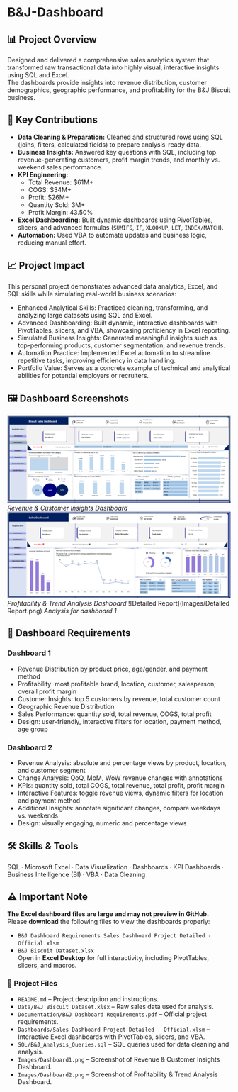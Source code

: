 # B&J-Dashboard

## 📊 Project Overview
Designed and delivered a comprehensive sales analytics system that transformed raw transactional data into highly visual, interactive insights using SQL and Excel.  
The dashboards provide insights into revenue distribution, customer demographics, geographic performance, and profitability for the B&J Biscuit business.

## 🔑 Key Contributions
- **Data Cleaning & Preparation:** Cleaned and structured rows using SQL (joins, filters, calculated fields) to prepare analysis-ready data.  
- **Business Insights:** Answered key questions with SQL, including top revenue-generating customers, profit margin trends, and monthly vs. weekend sales performance.  
- **KPI Engineering:**  
  - Total Revenue: $61M+  
  - COGS: $34M+ 
  - Profit: $26M+  
  - Quantity Sold: 3M+ 
  - Profit Margin: 43.50%  
- **Excel Dashboarding:** Built dynamic dashboards using PivotTables, slicers, and advanced formulas (`SUMIFS`, `IF`, `XLOOKUP`, `LET`, `INDEX/MATCH`).  
- **Automation:** Used VBA to automate updates and business logic, reducing manual effort.

## 📈 Project Impact
This personal project demonstrates advanced data analytics, Excel, and SQL skills while simulating real-world business scenarios:
- Enhanced Analytical Skills: Practiced cleaning, transforming, and analyzing large datasets using SQL and Excel.
- Advanced Dashboarding: Built dynamic, interactive dashboards with PivotTables, slicers, and VBA, showcasing proficiency in Excel reporting.
- Simulated Business Insights: Generated meaningful insights such as top-performing products, customer segmentation, and revenue trends.
- Automation Practice: Implemented Excel automation to streamline repetitive tasks, improving efficiency in data handling.
- Portfolio Value: Serves as a concrete example of technical and analytical abilities for potential employers or recruiters.
  
## 🖼️ Dashboard Screenshots
![Dashboard 1](Images/Dashboard1.png)  
*Revenue & Customer Insights Dashboard*
![Dashboard 2](Images/Dashboard2.png)  
*Profitability & Trend Analysis Dashboard*
![Detailed Report](Images/Detailed Report.png) 
*Analysis for dashboard 1*

## 📌 Dashboard Requirements

### **Dashboard 1**
- Revenue Distribution by product price, age/gender, and payment method  
- Profitability: most profitable brand, location, customer, salesperson; overall profit margin  
- Customer Insights: top 5 customers by revenue, total customer count  
- Geographic Revenue Distribution  
- Sales Performance: quantity sold, total revenue, COGS, total profit  
- Design: user-friendly, interactive filters for location, payment method, age group  

### **Dashboard 2**
- Revenue Analysis: absolute and percentage views by product, location, and customer segment  
- Change Analysis: QoQ, MoM, WoW revenue changes with annotations  
- KPIs: quantity sold, total COGS, total revenue, total profit, profit margin  
- Interactive Features: toggle revenue views, dynamic filters for location and payment method  
- Additional Insights: annotate significant changes, compare weekdays vs. weekends  
- Design: visually engaging, numeric and percentage views  

## 🛠️ Skills & Tools
SQL · Microsoft Excel · Data Visualization · Dashboards · KPI Dashboards · Business Intelligence (BI) · VBA · Data Cleaning  

## ⚠️ Important Note
**The Excel dashboard files are large and may not preview in GitHub.**  
Please **download** the following files to view the dashboards properly:  
- `B&J Dashboard Requirements Sales Dashboard Project Detailed - Official.xlsm`  
- `B&J Biscuit Dataset.xlsx`  
Open in **Excel Desktop** for full interactivity, including PivotTables, slicers, and macros.

### 📂 Project Files
- `README.md` – Project description and instructions.
- `Data/B&J Biscuit Dataset.xlsx` – Raw sales data used for analysis.
- `Documentation/B&J Dashboard Requirements.pdf` – Official project requirements.
- `Dashboards/Sales Dashboard Project Detailed - Official.xlsm` – Interactive Excel dashboards with PivotTables, slicers, and VBA.
- `SQL/B&J_Analysis_Queries.sql` – SQL queries used for data cleaning and analysis.
- `Images/Dashboard1.png` – Screenshot of Revenue & Customer Insights Dashboard.
- `Images/Dashboard2.png` – Screenshot of Profitability & Trend Analysis Dashboard.

